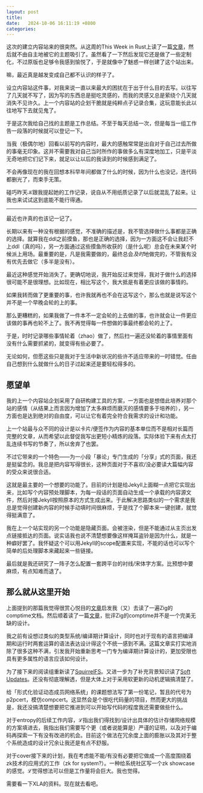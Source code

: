 ```yaml
---
layout: post
title:  
date:   2024-10-06 16:11:19 +0800
categories: 
---
```


这次的建立内容站来的很突然。从这周的This Week in Rust上读了一篇[文章][1]，然后就不由自主地被它的主题吸引了。虽然看了一下然后发现它还是做了一些定制化，不过原版也足够令我感到愉悦了，于是就像中了魅惑一样创建了这个站出来。

嘛，最近真是越发变成自己都不认识的样子了。

设立内容站这件事，对我来说一直以来最大的困扰在于出于什么目的去写。以往写了几天就不写了，因为写的东西总是挺吃灵感的，而我的灵感又总是萦绕个几天就消失不见许久。上一个内容站的企划干脆就是纯粹点子记录合集，这玩意能长此以往地写下去就见鬼了。

于是这次我给自己找的主题是工作总结。不至于每天总结一次，但是每当一组工作告一段落的时候就可以登记一下。

当我（极偶尔地）回看以前写的内容时，最大的感触常常是出自对于自己过去所做的事毫无印象。这并不需要我对自己当时所作的事做多么有深度地加工，只是平淡无奇地把它们记下来，就足以让以后的我读到的时候感到满足了。

不会再像现在的我在回想本科早年间都做了什么的时候，因为什么也没记，连代码都删光了，而束手无策。

碰巧昨天𝒦跟我提起她的工作记录，说自从不用纸质记录了以后就混乱了起来。让我也来试试这到底能不能行得通。

----

最近也许真的也该记一记了。

长期以来有一种没有根据的感觉，不准确的描述是，我不管选择做什么事都是正确的选择。就算我在ddl之前摸鱼，那也是正确的选择，因为一方面这不会让我赶不上ddl（真的吗），另一方面通过这些摸鱼所收获的（是什么呢）总会在未来某个时候派上用场。最重要的是，凡是我需要做的，最终总会*及时*地做完的，不管我有没有优先去做它（多半是没有）。

最近这种感觉开始消失了。更确切地说，我开始反过来觉得，我对于做什么的选择很可能不是很理想。比如现在，相比写这个，我大抵是有着更应该做的事情的。

如果我转而做了更重要的事，也许我就再也不会在这写这个，那么也就是说写这个并不是一个早晚会轮的上的事。

那么更糟糕的，如果我做了一件本不一定会轮的上去做的事，也许就会让一件更应该做的事再也轮不上了。我不再觉得每一件想做的事最终都会轮的上了。

于是，时时记录哪些事情轮着（zhao）做了，然后扫一遍还没轮着的事情里面有没有什么需要抓紧的，就变得有些必要了。

无论如何，但愿这些只是我对于生活中新状况的些许不适应带来的一时错觉。任由自己想到什么就做什么的日子过起来还是要轻松得多的。

## 愿望单

我的上一个内容站企划采用了自研构建工具的方案，一方面也是想借此培养对那个站的感情（从结果上而言因为增加了太多麻烦而磨灭的感情要多于培养的），另一方面也是达到绝对的自由度，可以让它有着完全符合我需求的设计和功能。

上一个站最与众不同的设计是以卡片/便签作为内容的基本单位而不是相对长篇而完整的文章，从而希望以此督促我写出更短小精炼的段落。实际体验下来有点太打乱连续书写的节奏了，所以舍弃了也罢。

不过它带来的一个特色——为一小段「暴论」专门生成的「分享」式的页面，我还是挺留念的。我总是把内容写得很长，这种页面对于不喜欢/没必要读大篇幅内容的受众来说很合适。

这就是最主要的一个想要的功能了。目前的计划是给Jekyll上面糊一点把它实现出来，比如写个内容预处理脚本，为每一段话的页面自动生成一个承载的内容源文件，然后对接Jekyll按照原本的方式生成出来。于此解决思路类似的一个需求是我总是觉得创建新内容的时候手动填时间很麻烦，于是找了个脚本来一键创建，就觉得挺满意了。

我在上一个站实现的另一个功能是隐藏页面。会被渲染，但是不能通过从主页出发点链接抵达的页面。说实话我也说不清楚想要像这样掩耳盗铃是因为什么，就是一种癖好罢了。我怀疑这个可以用Jekyll的scope配置来实现，不能的话也可以写个简单的后处理脚本来藏起来一些链接。

最后就是我还研究了一阵子怎么配置一套跨平台的衬线/宋体字方案。比预想中要麻烦，有点知难而退了。

## 那么就从这里开始

上面提到的那篇我觉得很赏心悦目的[文章][1]启发我（又）去读了一遍Zig的comptime文档。然后顺着读了一篇[文章][2]，批评Zig的comptime并不是一个完美无缺的设计。

我之前有设想过类似的类型系统/编译期计算设计，同时也对于现有的语言把编译期和运行时两套运算的语法表达设计得这个不统一感到不满。这篇文章实打实地消除了很多这种不满，引发我开始重新思考一门专为编译期计算设计的，更加受限也具有更多属性的语言应该如何设计。

为了接下来的阅读组重新读了[SquirrelFS]。又进一步为了补充背景知识读了[Soft Updates]。还没有彻底理解透，但是大体上对于采用软更新的动机逻辑搞清楚了。

给「形式化验证动态成员网络系统」的课题想法写了第一份笔记，暂且的代号为p2pcert，模仿compcert。这显然会是个很吃代码量的项目，然而更大的挑战是，我还没搞清楚想要把它推进到可以开始写代码的程度我还需要做些什么。

对于entropy的后续工作内容，ℒ指出我们得找到/设计出具体的估计存储网络规模的方案填进去，我指出我们需要写个更（或者说能算是）严谨的证明，以及对于编码再探索一下有没有改进的机会。目前这个做法在冗余度上面的膨胀以及其对于整个系统造成的设计冗余让我还是有点不舒服。

对于cover接下来的计划，我在考虑能不能/有没有必要把它做成一个高度围绕着zk技术的应用式的工作（zk for system?）。一种给系统社区写一个zk showcase的感觉。ℒ觉得想法可以但是工作量将会巨大。我也觉得。

需要看一下XLA的资料。现在就去看吧。

[1]: https://brevzin.github.io/c++/2024/09/30/annotations/
[2]: https://typesanitizer.com/blog/zig-generics.html
[SquirrelFS]: https://www.usenix.org/conference/osdi24/presentation/leblanc
[Soft Updates]: https://www.usenix.org/legacy/publications/library/proceedings/usenix99/full_papers/mckusick/mckusick.pdf